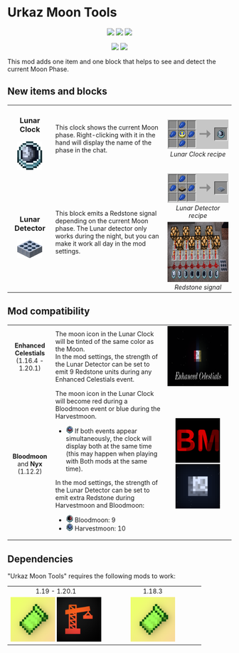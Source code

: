 <h1>Urkaz Moon Tools</h1>
<p align="center">
    <img src="https://img.shields.io/badge/Minecraft-1.20.1-00AA00?style=flat-square">
    <img src="https://img.shields.io/badge/Fabric-0.14.22-yellow?style=flat-square">
    <img src="https://img.shields.io/badge/Forge-47.1.0-orange?style=flat-square">
</p>
<p align="center">
    <a href="https://www.curseforge.com/minecraft/mc-mods/urkaz-moon-tools"><img src="https://img.shields.io/curseforge/dt/362825?style=flat-square&logo=curseforge&label=CurseForge&color=f16436"></a>
    <a href="https://modrinth.com/mod/urkaz-moon-tools"><img src="https://img.shields.io/modrinth/dt/1sxtqgoT?style=flat-square&logo=modrinth&label=Modrinth&color=5da426"></a>
<p>
    This mod adds one item and one block that helps to see and detect the current Moon Phase.
</p>
<h2>New items and blocks</h2>
<table width="100%">
    <tr>
        <td width="20%" align="center">
            <h3>Lunar Clock</h3><img src="https://raw.githubusercontent.com/Urkaz/UrkazMoonTools/master/resources/inv_clock.png">
        </td>
        <td width="50%">
            This clock shows the current Moon phase. Right-clicking with it in the hand will display the name of the phase in the chat.
        </td>
        <td width="30%" align="center">
            <img src="https://raw.githubusercontent.com/Urkaz/UrkazMoonTools/master/resources/recipe_clock.png"><br><i>Lunar Clock recipe</i>
        </td>
    </tr>
    <tr>
        <td width="20%" align="center" rowspan="2">
            <h3>Lunar Detector</h3><img src="https://raw.githubusercontent.com/Urkaz/UrkazMoonTools/master/resources/inv_sensor.png">
        </td>
        <td width="50%" rowspan="2">
            This block emits a Redstone signal depending on the current Moon phase. The Lunar detector only works during the night, but you can make it work all day in the mod settings.
        </td>
        <td width="30%" align="center">
            <img src="https://raw.githubusercontent.com/Urkaz/UrkazMoonTools/master/resources/recipe_sensor.png"><br><i>Lunar Detector recipe</i>
        </td>
    </tr>
    <tr>
        <td align="center">
            <img src="https://raw.githubusercontent.com/Urkaz/UrkazMoonTools/master/resources/help_redstone.png" width="257" height="135"><br><i>Redstone signal</i>
        </td>
    </tr>
</table>

<h2>Mod compatibility</h2>

<table width="100%">
    <tr>
        <td width="20%" align="center">
            <b>Enhanced Celestials</b><br>(1.16.4 - 1.20.1)
        </td>
        <td width="50%">
            The moon icon in the Lunar Clock will be tinted of the same color as the Moon.<br>In the mod settings, the strength of the Lunar Detector can be set to emit 9 Redstone units during any Enhanced Celestials event.
        </td>
    <td align="center"><img src="https://raw.githubusercontent.com/Urkaz/UrkazMoonTools/master/resources/thirdparty/enhanced-celestials.png" width="220" height="135"></td>
    </tr>
    <tr>
        <td width="20%" align="center">
            <b>Bloodmoon</b> and <b>Nyx</b><br>(1.12.2)
        </td>
        <td width="50%">The moon icon in the Lunar Clock will become red during a Bloodmoon event or blue during the Harvestmoon.
            <ul>
                <li>
                    <img src="https://raw.githubusercontent.com/Urkaz/UrkazMoonTools/1.12.2/src/main/resources/assets/urkazmoontools/textures/item/moonclock_110.png"> If both events appear simultaneously, the clock will display both at the same time (this may happen when playing with Both mods at the same time).
                </li>
            </ul>
            In the mod settings, the strength of the Lunar Detector can be set to emit extra Redstone during Harvestmoon and Bloodmoon:
            <ul>
                <li>
                    <img src="https://raw.githubusercontent.com/Urkaz/UrkazMoonTools/1.12.2/src/main/resources/assets/urkazmoontools/textures/item/moonclock_10.png"> Bloodmoon: 9
                </li>
                <li>
                    <img src="https://raw.githubusercontent.com/Urkaz/UrkazMoonTools/1.12.2/src/main/resources/assets/urkazmoontools/textures/item/moonclock_100.png"> Harvestmoon: 10
                </li>
            </ul>
        </td>
        <td align="center">
            <img src="https://raw.githubusercontent.com/Urkaz/UrkazMoonTools/master/resources/thirdparty/bloodmoon.png" width="100" height="100"> <img src="https://raw.githubusercontent.com/Urkaz/UrkazMoonTools/master/resources/thirdparty/nyx.png" width="100" height="100">
        </td>
    </tr>
</table>

<h2>Dependencies</h2>

"Urkaz Moon Tools" requires the following mods to work:

<table width="100%">
    <tr>
        <td width="50%" align="center">1.19 - 1.20.1</td>
        <td width="50%" align="center">1.18.3</td>
    </tr>
    <tr>
        <td width="50%" align="center">
                <a href="https://www.curseforge.com/minecraft/mc-mods/cloth-config"><img src="https://raw.githubusercontent.com/Urkaz/UrkazMoonTools/master/resources/thirdparty/cloth-config.png" width="100" height="100"></a>
                <a href="https://www.curseforge.com/minecraft/mc-mods/architectury-api"><img src="https://raw.githubusercontent.com/Urkaz/UrkazMoonTools/master/resources/thirdparty/architectury.png" width="100" height="100"></a>
        </td>
        <td width="50%" align="center">
            <a href="https://www.curseforge.com/minecraft/mc-mods/cloth-config"><img src="https://raw.githubusercontent.com/Urkaz/UrkazMoonTools/master/resources/thirdparty/cloth-config.png" width="100" height="100"></a>
        </td>
    </tr>
</table>
